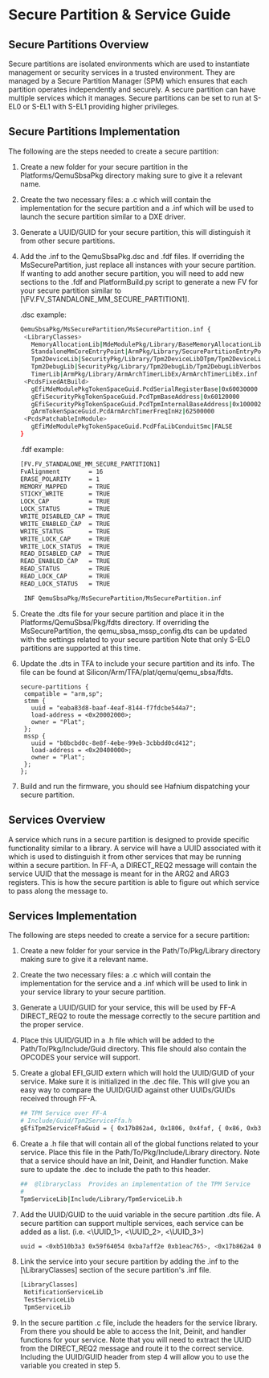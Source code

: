 # Secure Partition & Service Guide

## Secure Partitions Overview

Secure partitions are isolated environments which are used to instantiate management or security services
in a trusted environment. They are managed by a Secure Partition Manager (SPM) which ensures that each
partition operates independently and securely. A secure partition can have multiple services which it
manages. Secure partitions can be set to run at S-EL0 or S-EL1 with S-EL1 providing higher privileges.

## Secure Partitions Implementation

The following are the steps needed to create a secure partition:

1. Create a new folder for your secure partition in the Platforms/QemuSbsaPkg directory making sure to give it a relevant
   name.
2. Create the two necessary files: a .c which will contain the implementation for the secure partition and a .inf which
   will be used to launch the secure partition similar to a DXE driver.
3. Generate a UUID/GUID for your secure partition, this will distinguish it from other secure partitions.
4. Add the .inf to the QemuSbsaPkg.dsc and .fdf files. If overriding the MsSecurePartition, just replace all instances
   with your secure partition. If wanting to add another secure partition, you will need to add new sections to the .fdf
   and PlatformBuild.py script to generate a new FV for your secure partition similar to [\FV.FV_STANDALONE_MM_SECURE_PARTITION1].

   .dsc example:

   ```bash
   QemuSbsaPkg/MsSecurePartition/MsSecurePartition.inf {
    <LibraryClasses>
      MemoryAllocationLib|MdeModulePkg/Library/BaseMemoryAllocationLibNull/BaseMemoryAllocationLibNull.inf
      StandaloneMmCoreEntryPoint|ArmPkg/Library/SecurePartitionEntryPoint/SecurePartitionEntryPoint.inf
      Tpm2DeviceLib|SecurityPkg/Library/Tpm2DeviceLibDTpm/Tpm2DeviceLibDTpmStandaloneMm.inf
      Tpm2DebugLib|SecurityPkg/Library/Tpm2DebugLib/Tpm2DebugLibVerbose.inf
      TimerLib|ArmPkg/Library/ArmArchTimerLibEx/ArmArchTimerLibEx.inf
    <PcdsFixedAtBuild>
      gEfiMdeModulePkgTokenSpaceGuid.PcdSerialRegisterBase|0x60030000
      gEfiSecurityPkgTokenSpaceGuid.PcdTpmBaseAddress|0x60120000
      gEfiSecurityPkgTokenSpaceGuid.PcdTpmInternalBaseAddress|0x10000200000
      gArmTokenSpaceGuid.PcdArmArchTimerFreqInHz|62500000
    <PcdsPatchableInModule>
      gEfiMdeModulePkgTokenSpaceGuid.PcdFfaLibConduitSmc|FALSE
   }
   ```

   .fdf example:

   ```bash
   [FV.FV_STANDALONE_MM_SECURE_PARTITION1]
   FvAlignment        = 16
   ERASE_POLARITY     = 1
   MEMORY_MAPPED      = TRUE
   STICKY_WRITE       = TRUE
   LOCK_CAP           = TRUE
   LOCK_STATUS        = TRUE
   WRITE_DISABLED_CAP = TRUE
   WRITE_ENABLED_CAP  = TRUE
   WRITE_STATUS       = TRUE
   WRITE_LOCK_CAP     = TRUE
   WRITE_LOCK_STATUS  = TRUE
   READ_DISABLED_CAP  = TRUE
   READ_ENABLED_CAP   = TRUE
   READ_STATUS        = TRUE
   READ_LOCK_CAP      = TRUE
   READ_LOCK_STATUS   = TRUE

    INF QemuSbsaPkg/MsSecurePartition/MsSecurePartition.inf
   ```

5. Create the .dts file for your secure partition and place it in the Platforms/QemuSbsa/Pkg/fdts directory. If overriding
   the MsSecurePartition, the qemu_sbsa_mssp_config.dts can be updated with the settings related to your secure partition
   Note that only S-EL0 partitions are supported at this time.
6. Update the .dts in TFA to include your secure partition and its info. The file can be found at Silicon/Arm/TFA/plat/qemu/qemu_sbsa/fdts.

   ```text
   secure-partitions {
    compatible = "arm,sp";
    stmm {
      uuid = "eaba83d8-baaf-4eaf-8144-f7fdcbe544a7";
      load-address = <0x20002000>;
      owner = "Plat";
    };
    mssp {
      uuid = "b8bcbd0c-8e8f-4ebe-99eb-3cbbdd0cd412";
      load-address = <0x20400000>;
      owner = "Plat";
    };
   };
   ```

7. Build and run the firmware, you should see Hafnium dispatching your secure partition.

## Services Overview

A service which runs in a secure partition is designed to provide specific functionality similar to a
library. A service will have a UUID associated with it which is used to distinguish it from other
services that may be running within a secure partition. In FF-A, a DIRECT_REQ2 message will contain
the service UUID that the message is meant for in the ARG2 and ARG3 registers. This is how the secure
partition is able to figure out which service to pass along the message to.

## Services Implementation

The following are steps needed to create a service for a secure partition:

1. Create a new folder for your service in the Path/To/Pkg/Library directory making sure to give it a
   relevant name.
2. Create the two necessary files: a .c which will contain the implementation for the service and a .inf which will be
   used to link in your service library to your secure partition.
3. Generate a UUID/GUID for your service, this will be used by FF-A DIRECT_REQ2 to route the message correctly to the
   secure partition and the proper service.
4. Place this UUID/GUID in a .h file which will be added to the Path/To/Pkg/Include/Guid directory. This file should also
   contain the OPCODES your service will support.
5. Create a global EFI_GUID extern which will hold the UUID/GUID of your service. Make sure it is initialized in the .dec
   file. This will give you an easy way to compare the UUID/GUID against other UUIDs/GUIDs received through FF-A.

   ```bash
   ## TPM Service over FF-A
   # Include/Guid/Tpm2ServiceFfa.h
   gEfiTpm2ServiceFfaGuid = { 0x17b862a4, 0x1806, 0x4faf, { 0x86, 0xb3, 0x08, 0x9a, 0x58, 0x35, 0x38, 0x61 } }
   ```

6. Create a .h file that will contain all of the global functions related to your service. Place this file in the Path/To/Pkg/Include/Library
   directory. Note that a service should have an Init, Deinit, and Handler function. Make sure to update the .dec to include
   the path to this header.

   ```bash
   ##  @libraryclass  Provides an implementation of the TPM Service
   #
   TpmServiceLib|Include/Library/TpmServiceLib.h
   ```

7. Add the UUID/GUID to the uuid variable in the secure partition .dts file. A secure partition can support multiple
   services, each service can be added as a list. (i.e. <\UUID_1>, <\UUID_2>, <\UUID_3>)

   ```bash
   uuid = <0xb510b3a3 0x59f64054 0xba7aff2e 0xb1eac765>, <0x17b862a4 0x18064faf 0x86b3089a 0x58353861>, <0xe0fad9b3 0x7f5c42c5 0xb2eeb7a8 0x2313cdb2>;
   ```

8. Link the service into your secure partition by adding the .inf to the [\LibraryClasses] section of the secure partition's
   .inf file.

   ```bash
   [LibraryClasses]
    NotificationServiceLib
    TestServiceLib
    TpmServiceLib
   ```

9. In the secure partition .c file, include the headers for the service library. From there you should be able to access
   the Init, Deinit, and handler functions for your service. Note that you will need to extract the UUID from the
   DIRECT_REQ2 message and route it to the correct service. Including the UUID/GUID header from step 4 will allow you to
   use the variable you created in step 5.
